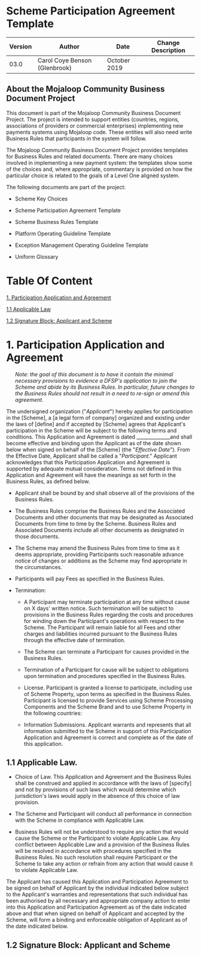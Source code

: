# Scheme Participation Agreement Template

| **Version** | **Author** | **Date** | **Change Description** |
|---|---|---|---|
| 03.0 | Carol Coye Benson (Glenbrook) | October 2019 | |

## **About the Mojaloop Community Business Document Project**

This document is part of the Mojaloop Community Business Document Project. The project is intended to support entities (countries, regions, associations of providers or commercial enterprises) implementing new payments systems using Mojaloop code. These entities will also need write Business Rules that participants in the system will follow.

The Mojaloop Community Business Document Project provides templates for Business Rules and related documents. There are many choices involved in implementing a new payment system: the templates show some of the choices and, where appropriate, commentary is provided on how the particular choice is related to the goals of a Level One aligned system.

The following documents are part of the project:

- Scheme Key Choices

- Scheme Participation Agreement Template

- Scheme Business Rules Template

- Platform Operating Guideline Template

- Exception Management Operating Guideline Template

- Uniform Glossary

# Table Of Content

[1. Participation Application and Agreement](#1-participation-application-and-agreement)
    
[1.1 Applicable Law](#1.1-applicable-law)

[1.2 Signature Block: Applicant and Scheme](#1.2-signature-block:-applicant-and-scheme)

# 1. Participation Application and Agreement

_<ul>Note: the goal of this document is to have it contain the minimal necessary provisions to evidence a DFSP's application to join the Scheme and abide by its Business Rules. In particular, future changes to the Business Rules should not result in a need to re-sign or amend this agreement.</ul>_

The undersigned organization ("_Applicant_") hereby applies for participation in the \[Scheme\], a \[a legal form of company\] organized and existing under the laws of \[define\] and if accepted by \[Scheme\] agrees that Applicant's participation in the Scheme will be subject to the following terms and conditions. This Application and Agreement is dated \_\_\_\_\_\_\_\_\_\_\_\_\_\_and shall become effective and binding upon the Applicant as of the date shown below when signed on behalf of the \[Scheme\] (the "*Effective Date*"). From the Effective Date, Applicant shall be called a "*Participant*." Applicant acknowledges that this Participation Application and Agreement is supported by adequate mutual consideration. Terms not defined in this Application and Agreement will have the meanings as set forth in the Business Rules, as defined below.

- Applicant shall be bound by and shall observe all of the provisions of the Business Rules.

- The Business Rules comprise the Business Rules and the Associated Documents and other documents that may be designated as Associated Documents from time to time by the Scheme. Business Rules and Associated Documents include all other documents as designated in those documents.

- The Scheme may amend the Business Rules from time to time as it deems appropriate, providing Participants such reasonable advance notice of changes or additions as the Scheme may find appropriate in the circumstances.

- Participants will pay Fees as specified in the Business Rules.

- Termination:

    - A Participant may terminate participation at any time without cause on X days' written notice. Such termination will be subject to provisions in the Business Rules regarding the costs and procedures for winding down the Participant's operations with respect to the Scheme. The Participant will remain liable for all Fees and other charges and liabilities incurred pursuant to the Business Rules through the effective date of termination.

    - The Scheme can terminate a Participant for causes provided in the Business Rules.

    - Termination of a Participant for cause will be subject to obligations upon termination and procedures specified in the Business Rules.

    - License. Participant is granted a license to participate, including use of Scheme Property, upon terms as specified in the Business Rules. Participant is licensed to provide Services using Scheme Processing Components and the Scheme Brand and to use Scheme Property in the following countries:

    - Information Submissions. Applicant warrants and represents that all information submitted to the Scheme in support of this Participation Application and Agreement is correct and complete as of the date of this application.

## 1.1 Applicable Law.

- Choice of Law. This Application and Agreement and the Business Rules shall be construed and applied in accordance with the laws of \[specify\] and not by provisions of such laws which would determine which jurisdiction's laws would apply in the absence of this choice of law provision.

- The Scheme and Participant will conduct all performance in connection with the Scheme in compliance with Applicable Law.

- Business Rules will not be understood to require any action that would cause the Scheme or the Participant to violate Applicable Law. Any conflict between Applicable Law and a provision of the Business Rules will be resolved in accordance with procedures specified in the Business Rules. No such resolution shall require Participant or the Scheme to take any action or refrain from any action that would cause it to violate Applicable Law.

The Applicant has caused this Application and Participation Agreement to be signed on behalf of Applicant by the individual indicated below subject to the Applicant's warranties and representations that such individual has been authorised by all necessary and appropriate company action to enter into this Application and Participation Agreement as of the date indicated above and that when signed on behalf of Applicant and accepted by the Scheme, will form a binding and enforceable obligation of Applicant as of the date indicated below.

## 1.2 Signature Block: Applicant and Scheme
